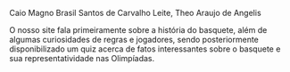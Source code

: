 Caio Magno Brasil Santos de Carvalho Leite, Theo Araujo de Angelis

O nosso site fala primeiramente sobre a história do basquete, além de algumas curiosidades de regras e jogadores, sendo posteriormente disponibilizado um quiz acerca de fatos interessantes sobre o basquete e sua representatividade nas Olimpíadas.